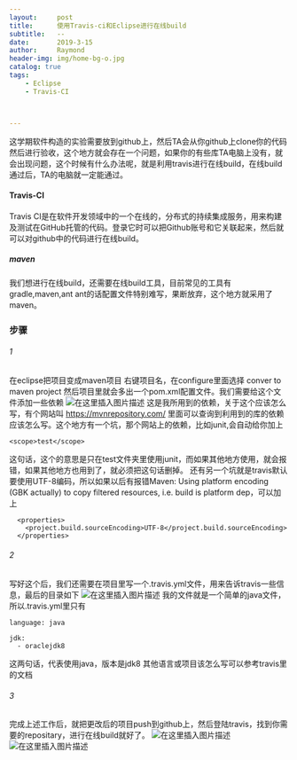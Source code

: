 ```yaml
---
layout:     post
title:      使用Travis-ci和Eclipse进行在线build
subtitle:   --
date:       2019-3-15
author:     Raymond
header-img: img/home-bg-o.jpg
catalog: true
tags:
    - Eclipse 
    - Travis-CI



---
```




这学期软件构造的实验需要放到github上，然后TA会从你github上clone你的代码然后进行验收，这个地方就会存在一个问题，如果你的有些库TA电脑上没有，就会出现问题，这个时候有什么办法呢，就是利用travis进行在线build，在线build通过后，TA的电脑就一定能通过。

#### Travis-CI
Travis CI是在软件开发领域中的一个在线的，分布式的持续集成服务，用来构建及测试在GitHub托管的代码。登录它时可以把Github账号和它关联起来，然后就可以对github中的代码进行在线build。
##### maven
我们想进行在线build，还需要在线build工具，目前常见的工具有 gradle,maven,ant
ant的话配置文件特别难写，果断放弃，这个地方就采用了maven。
### 步骤
###### 1
在eclipse把项目变成maven项目
右键项目名，在configure里面选择 conver to maven project
然后项目里就会多出一个pom.xml配置文件。我们需要给这个文件添加一些依赖
![在这里插入图片描述](https://img-blog.csdnimg.cn/20190310154323512.png?x-oss-process=image/watermark,type_ZmFuZ3poZW5naGVpdGk,shadow_10,text_aHR0cHM6Ly9ibG9nLmNzZG4ubmV0L3dlaXhpbl80Mjk3MDQ1Ng==,size_16,color_FFFFFF,t_70)
这是我所用到的依赖，关于这个应该怎么写，有个网站叫
https://mvnrepository.com/ 里面可以查询到利用到的库的依赖应该怎么写。这个地方有一个坑，那个网站上的依赖，比如junit,会自动给你加上
```
<scope>test</scope> 
```
这句话，这个的意思是只在test文件夹里使用junit，而如果其他地方使用，就会报错，如果其他地方也用到了，就必须把这句话删掉。
还有另一个坑就是travis默认要使用UTF-8编码，所以如果以后有报错Maven: Using platform encoding (GBK actually) to copy filtered resources, i.e. build is platform dep，可以加上
```
  <properties>
    <project.build.sourceEncoding>UTF-8</project.build.sourceEncoding>
  </properties>
```
###### 2
写好这个后，我们还需要在项目里写一个.travis.yml文件，用来告诉travis一些信息，最后的目录如下
![在这里插入图片描述](https://img-blog.csdnimg.cn/20190310155920640.png?x-oss-process=image/watermark,type_ZmFuZ3poZW5naGVpdGk,shadow_10,text_aHR0cHM6Ly9ibG9nLmNzZG4ubmV0L3dlaXhpbl80Mjk3MDQ1Ng==,size_16,color_FFFFFF,t_70)
我的文件就是一个简单的java文件，所以.travis.yml里只有
```
language: java

jdk:
  - oraclejdk8
```
 这两句话，代表使用java，版本是jdk8
 其他语言或项目该怎么写可以参考travis里的文档
 ###### 3
 完成上述工作后，就把更改后的项目push到github上，然后登陆travis，找到你需要的repositary，进行在线build就好了。
 ![在这里插入图片描述](https://img-blog.csdnimg.cn/20190310155807213.png?x-oss-process=image/watermark,type_ZmFuZ3poZW5naGVpdGk,shadow_10,text_aHR0cHM6Ly9ibG9nLmNzZG4ubmV0L3dlaXhpbl80Mjk3MDQ1Ng==,size_16,color_FFFFFF,t_70)
 ![在这里插入图片描述](https://img-blog.csdnimg.cn/20190310160050954.png?x-oss-process=image/watermark,type_ZmFuZ3poZW5naGVpdGk,shadow_10,text_aHR0cHM6Ly9ibG9nLmNzZG4ubmV0L3dlaXhpbl80Mjk3MDQ1Ng==,size_16,color_FFFFFF,t_70)